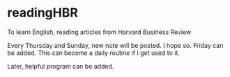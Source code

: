 # readingHBR
To learn English, reading articles from Harvard Business Review

Every Thursday and Sunday, new note will be posted. I hope so. Friday can be added. This can become a daily routine if I get used to it.

Later, helpful program can be added.
